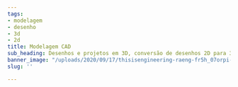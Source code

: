 ```yaml
---
tags:
- modelagem
- desenho
- 3d
- 2d
title: Modelagem CAD
sub_heading: Desenhos e projetos em 3D, conversão de desenhos 2D para 3D
banner_image: "/uploads/2020/09/17/thisisengineering-raeng-fr5h_07orpi-unsplash.jpg"
slug: ''

---
```

